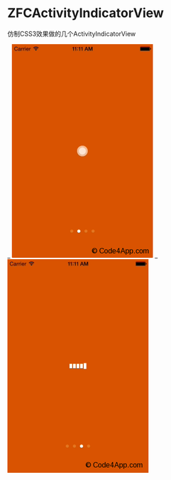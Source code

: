 ZFCActivityIndicatorView
========================
仿制CSS3效果做的几个ActivityIndicatorView

 _ ![gif1](/gifs/gif1.gif) _ ![gif2](/gifs/gif2.gif)
